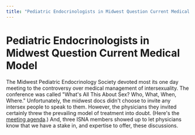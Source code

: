 ```yaml
---
title: "Pediatric Endocrinologists in Midwest Question Current Medical Model"
---
```


# Pediatric Endocrinologists in Midwest Question Current Medical Model

  
The Midwest Pediatric Endocrinology Society devoted most its one day meeting to the controversy over medical management of intersexuality. The conference was called "What's All This About Sex? Who, What, When, Where." Unfortunately, the midwest docs didn't choose to invite any intersex people to speak to them. However, the physicians they invited certainly threw the prevailing model of treatment into doubt. (Here's the [meeting agenda][1].) And, three ISNA members showed up to let physicians know that we have a stake in, and expertise to offer, these discussions.

 [1]: /library/mwpes2000.html